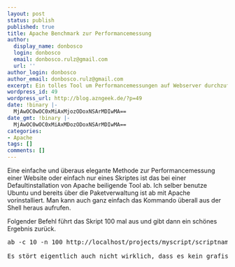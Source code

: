 ```yaml
---
layout: post
status: publish
published: true
title: Apache Benchmark zur Performancemessung
author:
  display_name: donbosco
  login: donbosco
  email: donbosco.rulz@gmail.com
  url: ''
author_login: donbosco
author_email: donbosco.rulz@gmail.com
excerpt: Ein tolles Tool um Performancemessungen auf Webserver durchzuführen
wordpress_id: 49
wordpress_url: http://blog.azngeek.de/?p=49
date: !binary |-
  MjAwOC0wOC0xMiAxMjozODoxNSArMDIwMA==
date_gmt: !binary |-
  MjAwOC0wOC0xMiAxMDozODoxNSArMDIwMA==
categories:
- Apache
tags: []
comments: []
---
```

<p>Eine einfache und &uuml;beraus elegante Methode zur Performancemessung einer Website oder einfach nur eines Skriptes ist das bei einer Defaultinstallation von Apache beiligende Tool ab. Ich selber benutze Ubuntu und bereits &uuml;ber die Paketverwaltung ist ab mit Apache vorinstalliert. Man kann auch ganz einfach das Kommando &uuml;berall aus der Shell heraus aufrufen.</p>
<p>Folgender Befehl f&uuml;hrt das Skript 100 mal aus und gibt dann ein sch&ouml;nes Ergebnis zur&uuml;ck.</p>
<pre lang="ini">ab -c 10 -n 100 http:&#47;&#47;localhost&#47;projects&#47;myscript&#47;scriptname.php<&#47;pre><br />
Es st&ouml;rt eigentlich auch nicht wirklich, dass es kein grafisches Frontend daf&uuml;r gibt, da die Ausgabe auf das Minimalste beschr&auml;nkt ist. Die vollst&auml;ndige Dokumentation findet man auf der <a title="Apache ab Benchmarking Tool" href="http:&#47;&#47;httpd.apache.org&#47;docs&#47;2.0&#47;programs&#47;ab.html">Projektseite<&#47;a></p>
